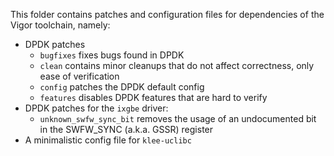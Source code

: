 This folder contains patches and configuration files for dependencies of the Vigor toolchain, namely:
- DPDK patches
  - `bugfixes` fixes bugs found in DPDK
  - `clean` contains minor cleanups that do not affect correctness, only ease of verification
  - `config` patches the DPDK default config
  - `features` disables DPDK features that are hard to verify
- DPDK patches for the `ixgbe` driver:
  - `unknown_swfw_sync_bit` removes the usage of an undocumented bit in the SWFW_SYNC (a.k.a. GSSR) register
- A minimalistic config file for `klee-uclibc`
